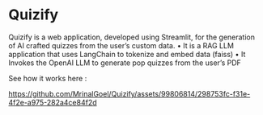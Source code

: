 # Quizify

Quizify is a web application, developed using Streamlit, for the generation of AI crafted quizzes from the user’s
custom data.
• It is a RAG LLM application that uses LangChain to tokenize and embed data (faiss)
• It Invokes the OpenAI LLM to generate pop quizzes from the user’s PDF

See how it works here : 

https://github.com/MrinalGoel/Quizify/assets/99806814/298753fc-f31e-4f2e-a975-282a4ce84f2d

